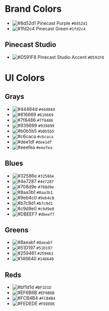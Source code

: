 # Brand Colors

- ![#8d52d1](https://placehold.it/15/8d52d1/000000?text=+) Pinecast Purple `#8d52d1`
- ![#1fd2c4](https://placehold.it/15/1fd2c4/000000?text=+) Pinecast Green `#1fd2c4`

## Pinecast Studio

- ![#D591F8](https://placehold.it/15/D591F8/000000?text=+) Pinecast Studio Accent `#D591F8`

# UI Colors

## Grays

- ![#44484d](https://placehold.it/15/44484d/000000?text=+) `#44484d`
- ![#616669](https://placehold.it/15/616669/000000?text=+) `#616669`
- ![#7f8486](https://placehold.it/15/7f8486/000000?text=+) `#7f8486`
- ![#939899](https://placehold.it/15/939899/000000?text=+) `#939899`
- ![#b0b5b5](https://placehold.it/15/b0b5b5/000000?text=+) `#b0b5b5`
- ![#c6caca](https://placehold.it/15/c6caca/000000?text=+) `#c6caca`
- ![#dee1df](https://placehold.it/15/dee1df/000000?text=+) `#dee1df`
- ![#eeefea](https://placehold.it/15/eeefea/000000?text=+) `#eeefea`

## Blues

- ![#32586e](https://placehold.it/15/32586e/000000?text=+) `#32586e`
- ![#4e7287](https://placehold.it/15/4e7287/000000?text=+) `#4e7287`
- ![#708d9e](https://placehold.it/15/708d9e/000000?text=+) `#708d9e`
- ![#8aa3b1](https://placehold.it/15/8aa3b1/000000?text=+) `#8aa3b1`
- ![#9eb4c0](https://placehold.it/15/9eb4c0/000000?text=+) `#9eb4c0`
- ![#b7c9d1](https://placehold.it/15/b7c9d1/000000?text=+) `#b7c9d1`
- ![#c9d9e0](https://placehold.it/15/c9d9e0/000000?text=+) `#c9d9e0`
- ![#DBEEF7](https://placehold.it/15/DBEEF7/000000?text=+) `#dbeef7`

## Greens

- ![#8aeabf](https://placehold.it/15/8aeabf/000000?text=+) `#8aeabf`
- ![#51D197](https://placehold.it/15/51D197/000000?text=+) `#51D197`
- ![#259461](https://placehold.it/15/259461/000000?text=+) `#259461`
- ![#146640](https://placehold.it/15/146640/000000?text=+) `#146640`

## Reds

- ![#bf1d1d](https://placehold.it/15/bf1d1d/000000?text=+) `#BF1D1D`
- ![#EF6B6B](https://placehold.it/15/EF6B6B/000000?text=+) `#EF6B6B`
- ![#FCB4B4](https://placehold.it/15/FCB4B4/000000?text=+) `#FCB4B4`
- ![#FEDEDE](https://placehold.it/15/FEDEDE/000000?text=+) `#FEDEDE`
